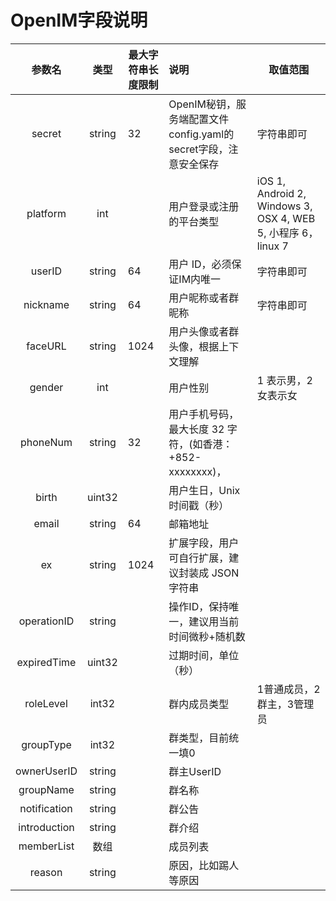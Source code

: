 # OpenIM字段说明

|    参数名    |  类型  | 最大字符串长度限制 | 说明                                                         | 取值范围                                                     |
| :----------: | :----: | ------------------ | :----------------------------------------------------------- | ------------------------------------------------------------ |
|    secret    | string | 32                 | OpenIM秘钥，服务端配置文件config.yaml的secret字段，注意安全保存 | 字符串即可                                                   |
|   platform   |  int   |                    | 用户登录或注册的平台类型                                     | iOS 1, Android 2, Windows 3, OSX 4, WEB 5, 小程序 6，linux 7 |
|    userID    | string | 64                 | 用户 ID，必须保证IM内唯一                                    | 字符串即可                                                   |
|   nickname   | string | 64                 | 用户昵称或者群昵称                                           | 字符串即可                                                   |
|   faceURL    | string | 1024               | 用户头像或者群头像，根据上下文理解                           |                                                              |
|    gender    |  int   |                    | 用户性别                                                     | 1 表示男，2 女表示女                                         |
|   phoneNum   | string | 32                 | 用户手机号码，最大长度 32 字符，(如香港：+852-xxxxxxxx)，    |                                                              |
|    birth     | uint32 |                    | 用户生日，Unix时间戳（秒）                                   |                                                              |
|    email     | string | 64                 | 邮箱地址                                                     |                                                              |
|      ex      | string | 1024               | 扩展字段，用户可自行扩展，建议封装成 JSON 字符串             |                                                              |
| operationID  | string |                    | 操作ID，保持唯一，建议用当前时间微秒+随机数                  |                                                              |
| expiredTime  | uint32 |                    | 过期时间，单位（秒）                                         |                                                              |
|  roleLevel   | int32  |                    | 群内成员类型                                                 | 1普通成员，2群主，3管理员                                    |
|  groupType   | int32  |                    | 群类型，目前统一填0                                          |                                                              |
| ownerUserID  | string |                    | 群主UserID                                                   |                                                              |
|  groupName   | string |                    | 群名称                                                       |                                                              |
| notification | string |                    | 群公告                                                       |                                                              |
| introduction | string |                    | 群介绍                                                       |                                                              |
|  memberList  |  数组  |                    | 成员列表                                                     |                                                              |
|    reason    | string |                    | 原因，比如踢人等原因                                         |                                                              |







